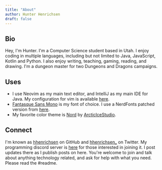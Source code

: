 ```yaml
---
title: "About"
author: Hunter Henrichsen
draft: false
---
```


## Bio

Hey, I'm Hunter. I'm a Computer Science student based in Utah. I enjoy coding in
multiple languages, including but not limited to Java, JavaScript, Kotlin and
Python. I also enjoy writing, teaching, gaming, reading, and drawing. I'm a
dungeon master for two Dungeons and Dragons campaigns. 

## Uses

* I use Neovim as my main text editor, and IntelliJ as my main IDE for Java. My
  configuration for vim is available
  [here](https://github.com/hhenrichsen/vim-config). 
* [Fantasque Sans Mono](https://github.com/belluzj/fantasque-sans) is my font of
  choice. I use a NerdFonts patched version from
  [here](https://github.com/ryanoasis/nerd-fonts/tree/master/patched-fonts/FantasqueSansMono).
* My favorite color theme is [Nord](https://nordtheme.com/) by
  [ArcticIceStudio](https://github.com/arcticicestudio).


## Connect

I'm known as [hhenrichsen](https://github.com/hhenrichsen) on GitHub and
[hhenrichsen\_](https://twitter.com/hhenrichsen\_) on Twitter.
My programming discord server is [here](http://discord.hhenrichsen.me) for those
interested in joining it. I post updates there as I publish posts on here.
You're welcome to join and talk about anything technology related, and ask for
help with what you need. Please read the #readme.
